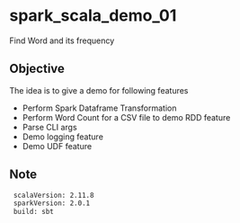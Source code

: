 # spark_scala_demo_01
Find Word and its frequency

## Objective
The idea is to give a demo for following features

* Perform Spark Dataframe Transformation
* Perform Word Count for a CSV file to demo RDD feature
* Parse CLI args
* Demo logging feature
* Demo UDF feature

## Note
```bash
 scalaVersion: 2.11.8
 sparkVersion: 2.0.1
 build: sbt
```
